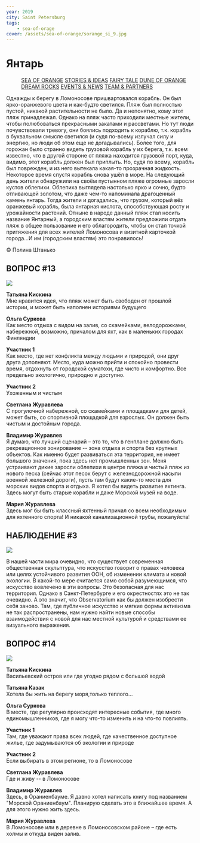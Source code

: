 ```yaml
---
year: 2019
city: Saint Petersburg
tags:
    - sea-of-orage
cover: /assets/sea-of-orange/sorange_si_9.jpg
---
```


# Янтарь

<Menu>
<a href="/sea-of-orange">SEA OF ORANGE</a>
<a href="/sea-of-orange/stories-and-ideas">STORIES & IDEAS</a>
<a href="/sea-of-orange/fairytale">FAIRY TALE</a>
<a href="/sea-of-orange/dune-of-orange">DUNE OF ORANGE</a>
<a href="/sea-of-orange/dreamrocks">DREAM ROCKS</a>
<a href="/sea-of-orange/events-and-news">EVENTS & NEWS</a>
<a href="/sea-of-orange/team-and-partners">TEAM & PARTNERS</a>
</Menu>

Однажды к берегу в Ломоносове пришвартовался корабль. Он был ярко-оранжевого цвета и как-будто светился. Пляж был полностью пустой, никакой растительности не было. Да и непонятно, кому этот пляж принадлежал. Однако на пляж часто приходили местные жители, чтобы полюбоваться прекрасными закатами и рассветами. Но тут люди почувствовали тревогу, они боялись подходить к кораблю, т.к. корабль в буквальном смысле светился (и судя по-всему излучал силу и энергию, но люди об этом еще не догадывались). Более того, для горожан было странно видеть грузовой корабль у их берега, т.к. всем известно, что в другой стороне от пляжа находится грузовой порт, куда, видимо, этот корабль должен был приплыть. Но, судя по всему, корабль был поврежден, и из него вытекала какая-то прозрачная жидкость. Некоторое время спустя корабль снова ушёл в море. На следующий день жители обнаружили на своём пустынном пляже огромные заросли кустов облепихи. Облепиха выглядела настолько ярко и сочно, будто отливающей золотом, что даже чем-то напоминала драгоценный камень янтарь. Тогда жители и догадались, что грузом, который вёз оранжевый корабль, была янтарная кислота, способствующая росту и урожайности растений. Отныне в народе данный пляж стал носить название Янтарный, а городским властям жители предложили отдать пляж в общее пользование и его облагородить, чтобы он стал точкой притяжения для всех жителей Ломоносова и визитной карточкой города...И им (городским властям) это понравилось!

© Полина Штанько

## ВОПРОС #13

![](/assets/sea-of-orange/questions_26.jpg)

**Татьяна Кискина**<br/>
Мне нравится  идея, что пляж может быть свободен от прошлой истории, и может быть наполнен историями будущего

**Ольга Суркова**<br/>
Как место отдыха с видом на залив, со скамейками, велодорожками, набережной, возможно, причалом для яхт, как в маленьких городах Финляндии

**Участник 1**<br/>
Как место, где нет конфликта между людьми и природой, они друг друга дополняют. Место, куда можно прийти и спокойно провести время, отдохнуть от городской суматохи, где чисто и комфортно. Все предельно экологично, природно и доступно.

**Участник 2**<br/>
Ухоженным и чистым

**Светлана Журавлева**<br/>
С прогулочной набережной, со скамейками и площадками для детей, может быть, со спортивной площадкой для взрослых. Он должен быть чистым и достойным города.

**Владимир Журавлев**<br/>
Я думаю, что лучший сценарий – это то, что в генплане должно быть рекреационное зонирование -- зона отдыха и спорта без крупных объектов. Как именно будет развиваться эта территория, не имеет большого значения, пока здесь нет промышленных зон. Меня устраивают дикие заросли облепихи в центре пляжа и чистый пляж из нового песка (сейчас этот песок берут с железнодорожной насыпи военной железной дороги), пусть там будут какие-то места для морских видов спорта и отдыха. Я хотел бы видеть развитие яхтинга. Здесь могут быть старые корабли и даже Морской музей на воде.

**Мария Журавлева**<br/>
Здесь мог бы быть классный яхтенный причал со всем необходимым для яхтенного спорта! И никакой канализационной трубы, пожалуйста!


## НАБЛЮДЕНИЕ #3

![](/assets/sea-of-orange/sorange_si_13.jpg)

В нашей части мира очевидно, что существует современная общественная скульптура, что искусство говорит о правах человека или целях устойчивого развития ООН, об  изменении климата и новой экологии. В какой-то мере считается само собой разумеющимся, что искусство вовлечено в эти вопросы. Это безопасная для нас территория. Однако в Санкт-Петербурге и его окрестностях это не так очевидно. А это значит, что Observatorium как бы должен изобрести себя заново. Там, где публичное искусство и мягкие формы активизма не так распространены, нам нужно найти новые способы взаимодействия с новой для нас местной культурой и средствами ее визуального выражения.


## ВОПРОС #14

![](/assets/sea-of-orange/questions_28.jpg)

**Татьяна Кискина**<br/>
Васильевский остров или где угодно рядом с большой водой

**Татьяна Казак**<br/>
Хотела бы жить на берегу моря,только теплого...

**Ольга Суркова**<br/>
В месте, где регулярно происходят интересные события, где много единомышленников, где я могу что-то изменить и на что-то повлиять.

**Участник 1**<br/>
Там, где уважают права всех людей, где качественное доступное жилье, где задумываются об экологии и природе

**Участник 2**<br/>
Если выбирать в этом регионе, то в Ломоносове

**Светлана Журавлева**<br/>
Где и живу -- в Ломоносове

**Владимир Журавлев**<br/>
Здесь, в Ораниенбауме. Я давно хотел написать книгу под названием "Морской Ораниенбаум". Планирую сделать это в ближайшее время. А для этого нужно жить здесь.

**Мария Журавлева**<br/>
В Ломоносове или в деревне в Ломоносовском районе – где есть холмы и откуда виден залив.
